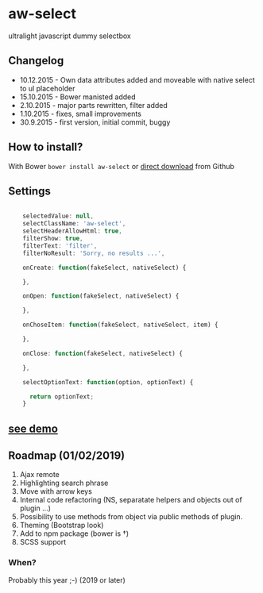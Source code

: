 # aw-select
ultralight javascript dummy selectbox

## Changelog
- 10.12.2015 - Own data attributes added and moveable with native select to ul placeholder
- 15.10.2015 - Bower manisted added
- 2.10.2015 - major parts rewritten, filter added
- 1.10.2015 - fixes, small improvements
- 30.9.2015 - first version, initial commit, buggy

## How to install?
With Bower ```bower install aw-select``` or [direct download](https://github.com/Kcko/aw-select/archive/master.zip) from Github

## Settings
```javascript

    selectedValue: null,
    selectClassName: 'aw-select', 
    selectHeaderAllowHtml: true,
    filterShow: true,
    filterText: 'filter',
    filterNoResult: 'Sorry, no results ...',

    onCreate: function(fakeSelect, nativeSelect) {

    },

    onOpen: function(fakeSelect, nativeSelect) {

    },

    onChoseItem: function(fakeSelect, nativeSelect, item) {

    },

    onClose: function(fakeSelect, nativeSelect) {

    },

    selectOptionText: function(option, optionText) {

      return optionText;
    }
  ```
 
## [see demo](http://code.rjwebdesign.cz/aw-select/)

## Roadmap (01/02/2019)

1. Ajax remote 
2. Highlighting search phrase
3. Move with arrow keys
4. Internal code refactoring (NS, separatate helpers and objects out of plugin ...)
5. Possibility to use methods from object via public methods of plugin.
6. Theming (Bootstrap look)
7. Add to npm package (bower is †)
8. SCSS support

### When?
Probably this year ;-) (2019 or later)
